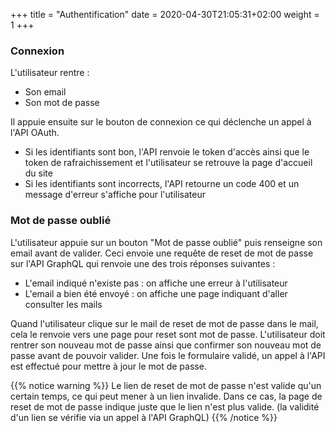 +++
title = "Authentification"
date = 2020-04-30T21:05:31+02:00
weight = 1
+++

### Connexion

L'utilisateur rentre :

* Son email
* Son mot de passe

Il appuie ensuite sur le bouton de connexion ce qui déclenche un appel à l'API OAuth.

* Si les identifiants sont bon, l'API renvoie le token d'accès ainsi que le token de rafraichissement et l'utilisateur se retrouve la page d'accueil du site
* Si les identifiants sont incorrects, l'API retourne un code 400 et un message d'erreur s'affiche pour l'utilisateur

### Mot de passe oublié

L'utilisateur appuie sur un bouton "Mot de passe oublié" puis renseigne son email avant de valider. Ceci envoie une requête de reset de mot de passe sur l'API GraphQL qui renvoie une des trois réponses suivantes :

* L'email indiqué n'existe pas : on affiche une erreur à l'utilisateur
* L'email a bien été envoyé : on affiche une page indiquant d'aller consulter les mails

Quand l'utilisateur clique sur le mail de reset de mot de passe dans le mail, cela le renvoie vers une page pour reset sont mot de passe. L'utilisateur doit
rentrer son nouveau mot de passe ainsi que confirmer son nouveau mot de passe avant de pouvoir valider. Une fois le formulaire validé, un appel à l'API est effectué pour mettre à jour le mot de passe.

{{% notice warning %}}
Le lien de reset de mot de passe n'est valide qu'un certain temps, ce qui peut mener à un lien invalide. Dans ce cas, la page de reset de mot de passe indique juste que le lien n'est plus valide. (la validité d'un lien se vérifie via un appel à l'API GraphQL)
{{% /notice %}}